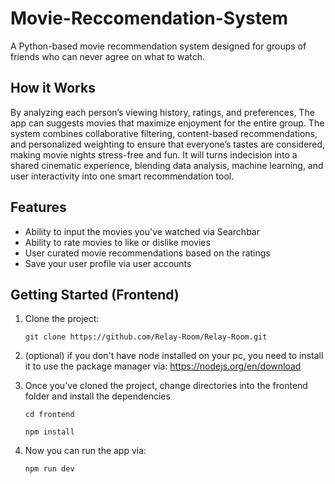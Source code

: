 # Movie-Reccomendation-System
A Python-based movie recommendation system designed for groups of friends who can never agree on what to watch. 

## How it Works
By analyzing each person’s viewing history, ratings, and preferences, The app can suggests movies that maximize enjoyment for the entire group. The system combines collaborative filtering, content-based recommendations, and personalized weighting to ensure that everyone’s tastes are considered, making movie nights stress-free and fun. It will turns indecision into a shared cinematic experience, blending data analysis, machine learning, and user interactivity into one smart recommendation tool.

## Features
* Ability to input the movies you've watched via Searchbar
* Ability to rate movies to like or dislike movies
* User curated movie recommendations based on the ratings
* Save your user profile via user accounts

## Getting Started (Frontend)
    
1. Clone the project:

    ```
    git clone https://github.com/Relay-Room/Relay-Room.git
    ```

2. (optional) if you don't have node installed on your pc, you need to install it to use the package manager via: https://nodejs.org/en/download

3. Once you've cloned the project, change directories into the frontend folder and install the dependencies

    ```
    cd frontend
    ```

    ```
    npm install
    ```

4. Now you can run the app via:
    ```
    npm run dev
    ```
